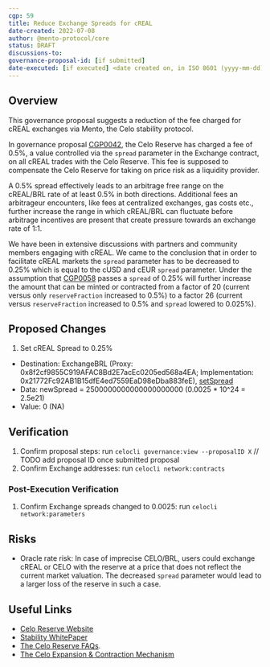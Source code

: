 ```yaml
---
cgp: 59
title: Reduce Exchange Spreads for cREAL
date-created: 2022-07-08
author: @mento-protocol/core
status: DRAFT
discussions-to: 
governance-proposal-id: [if submitted]
date-executed: [if executed] <date created on, in ISO 8601 (yyyy-mm-dd) format>
---
```

## Overview

This governance proposal suggests a reduction of the fee charged for cREAL exchanges via Mento, the Celo stability protocol.

In governance proposal [CGP0042](https://github.com/celo-org/governance/blob/main/CGPs/cgp-0042.md), the Celo Reserve has charged a fee of 0.5%, a value controlled via the `spread` parameter in the Exchange contract, on all cREAL trades with the Celo Reserve. This fee is supposed to compensate the Celo Reserve for taking on price risk as a liquidity provider.

A 0.5% spread effectively leads to an arbitrage free range on the cREAL/BRL rate of at least 0.5% in both directions. Additional fees an arbitrageur encounters, like fees at centralized exchanges, gas costs etc., further increase the range in which cREAL/BRL can fluctuate before arbitrage incentives are present that create pressure towards an exchange rate of 1:1.

We have been in extensive discussions with partners and community members engaging with cREAL. We came to the conclusion that in order to facilitate cREAL markets the `spread` parameter has to be decreased to 0.25% which is equal to the cUSD and cEUR `spread` parameter. Under the assumption that [CGP0058](https://github.com/celo-org/governance/blob/main/CGPs/cgp-0058.md) passes a `spread` of 0.25% will further increase the amount that can be minted or contracted from a factor of 20 (current versus only `reserveFraction` increased to 0.5%) to a factor 26 (current versus `reserveFraction` increased to 0.5% and `spread` lowered to 0.025%).

## Proposed Changes

1. Set cREAL Spread to 0.25%
  - Destination:  ExchangeBRL (Proxy: 0x8f2cf9855C919AFAC8Bd2E7acEc0205ed568a4EA; Implementation: 0x21772Fc92AB1B15dfE4ed7559EaD98eDba883feE), [setSpread](https://github.com/celo-org/celo-monorepo/blob/master/packages/protocol/contracts/stability/Exchange.sol#L287)
  - Data: newSpread = 2500000000000000000000 (0.0025 * 10^24 = 2.5e21) 
  - Value: 0 (NA)

## Verification

1. Confirm proposal steps: run `celocli governance:view --proposalID X` // TODO add proposal ID once submitted proposal
2. Confirm Exchange addresses: run `celocli network:contracts`

### Post-Execution Verification
1. Confirm Exchange spreads changed to 0.0025: run `celocli network:parameters`

## Risks

- Oracle rate risk: In case of imprecise CELO/BRL, users could exchange cREAL or CELO with the reserve at a price that does not reflect the current market valuation. The decreased `spread` parameter would lead to a larger loss of the reserve in such a case.

## Useful Links
* [Celo Reserve Website](https://celoreserve.org/)
* [Stability WhitePaper](https://celo.org/papers/Celo_Stability_Analysis.pdf)
* [The Celo Reserve FAQs](https://medium.com/celoorg/the-celo-reserve-faqs-f3f7cbb1991f). 
* [The Celo Expansion & Contraction Mechanism](https://medium.com/celoorg/zooming-in-on-the-celo-expansion-contraction-mechanism-446ca7abe4f)
